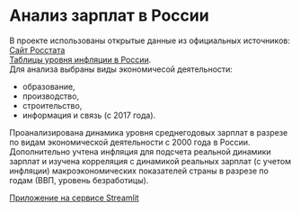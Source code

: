 # Анализ зарплат в России
В проекте использованы открытые данные из официальных источников:
[Сайт Росстата](https://rosstat.gov.ru/)  
[Таблицы уровня инфляции в России](https://уровень-инфляции.рф/).  
Для анализа выбраны виды экономичесой деятельности:
- образование,
- производство,
- строительство,
- информация и связь (с 2017 года).  
 
Проанализирована динамика уровня среднегодовых зарплат в разрезе по видам экономической деятельности с 2000 года в России. 
Дополнительно учтена инфляция для подсчета реальной динамики зарплат и изучена корреляция с динамикой реальных зарплат (с учетом инфляции) макроэкономических показателей страны в разрезе по годам (ВВП, уровень безработицы).

[Приложение на сервисе Streamlit](https://salaries-survey-rus.streamlit.app/)